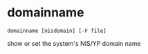# domainname

```
domainname [nisdomain] [-F file]
```

show or set the system's NIS/YP domain name
